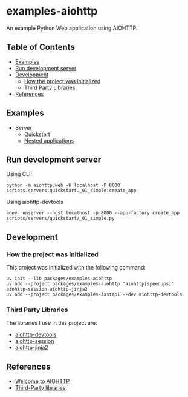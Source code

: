 # examples-aiohttp

An example Python Web application using AIOHTTP.

## Table of Contents <!-- omit in toc -->

- [Examples](#examples)
- [Run development server](#run-development-server)
- [Development](#development)
  - [How the project was initialized](#how-the-project-was-initialized)
  - [Third Party Libraries](#third-party-libraries)
- [References](#references)

## Examples

- Server
  - [Quickstart](./scripts/servers/quickstart/README.md)
  - [Nested applications](./scripts/servers/nested_apps/README.md)

## Run development server

Using CLI:

```shell
python -m aiohttp.web -H localhost -P 8000 scripts.servers.quickstart._01_simple:create_app
```

Using aiohttp-devtools

```shell
adev runserver --host localhost -p 8000 --app-factory create_app scripts/servers/quickstart/_01_simple.py
```

## Development

### How the project was initialized

This project was initialized with the following command:

```shell
uv init --lib packages/examples-aiohttp
uv add --project packages/examples-aiohttp "aiohttp[speedups]" aiohttp-session aiohttp-jinja2
uv add --project packages/examples-fastapi --dev aiohttp-devtools
```

### Third Party Libraries

The libraries I use in this project are:

- [aiohttp-devtools](https://github.com/aio-libs/aiohttp-devtools)
- [aiohttp-session](https://github.com/aio-libs/aiohttp-session)
- [aiohttp-jinja2](https://github.com/aio-libs/aiohttp-jinja2)

## References

- [Welcome to AIOHTTP](https://docs.aiohttp.org/en/stable/index.html#)
- [Third-Party libraries](https://docs.aiohttp.org/en/stable/third_party.html)
